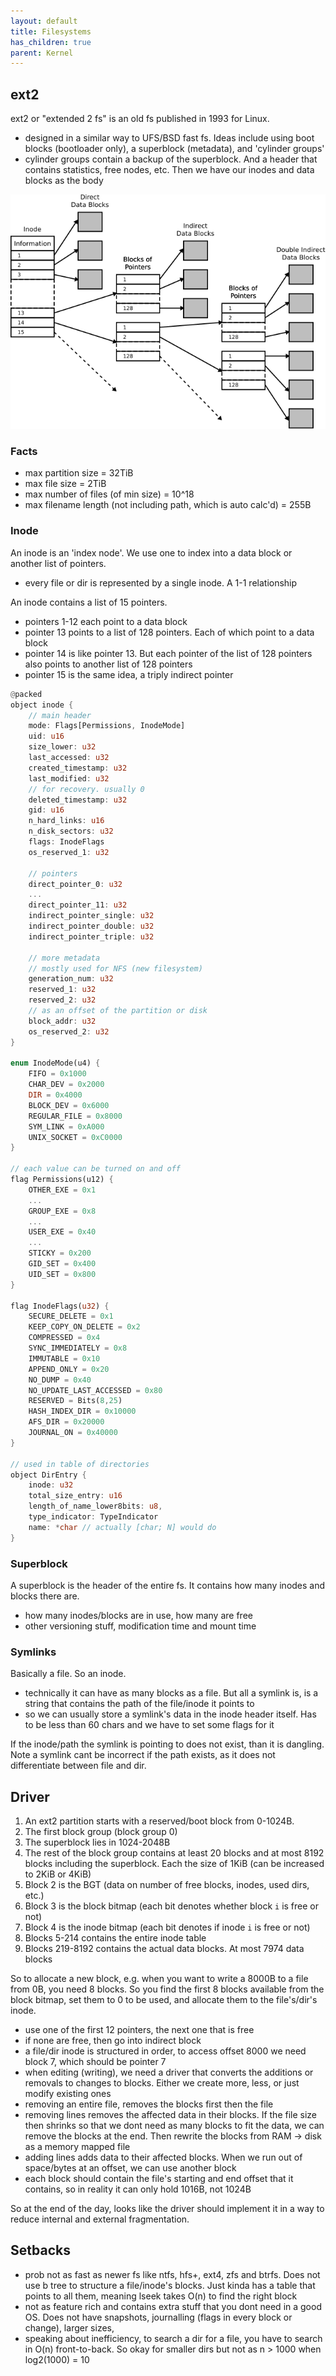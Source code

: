 ```yaml
---
layout: default
title: Filesystems
has_children: true
parent: Kernel
---
```


## ext2

ext2 or "extended 2 fs" is an old fs published in 1993 for Linux.

- designed in a similar way to UFS/BSD fast fs. Ideas include using boot blocks (bootloader only), a superblock (metadata), and 'cylinder groups'
- cylinder groups contain a backup of the superblock. And a header that contains statistics, free nodes, etc. Then we have our inodes and data blocks as the body

![](/assets/img/kernel/Ext2-inode.svg)

### Facts

- max partition size = 32TiB
- max file size = 2TiB
- max number of files (of min size) = 10^18
- max filename length (not including path, which is auto calc'd) = 255B

### Inode

An inode is an 'index node'. We use one to index into a data block or another list of pointers.

- every file or dir is represented by a single inode. A 1-1 relationship

An inode contains a list of 15 pointers.

- pointers 1-12 each point to a data block
- pointer 13 points to a list of 128 pointers. Each of which point to a data block
- pointer 14 is like pointer 13. But each pointer of the list of 128 pointers also points to another list of 128 pointers
- pointer 15 is the same idea, a triply indirect pointer

```rust
@packed
object inode {
    // main header
    mode: Flags[Permissions, InodeMode]
    uid: u16
    size_lower: u32
    last_accessed: u32
    created_timestamp: u32
    last_modified: u32
    // for recovery. usually 0
    deleted_timestamp: u32
    gid: u16
    n_hard_links: u16
    n_disk_sectors: u32
    flags: InodeFlags
    os_reserved_1: u32
    
    // pointers
    direct_pointer_0: u32
    ...
    direct_pointer_11: u32
    indirect_pointer_single: u32
    indirect_pointer_double: u32
    indirect_pointer_triple: u32

    // more metadata
    // mostly used for NFS (new filesystem)
    generation_num: u32
    reserved_1: u32
    reserved_2: u32
    // as an offset of the partition or disk
    block_addr: u32
    os_reserved_2: u32
}

enum InodeMode(u4) {
    FIFO = 0x1000
    CHAR_DEV = 0x2000
    DIR = 0x4000
    BLOCK_DEV = 0x6000
    REGULAR_FILE = 0x8000
    SYM_LINK = 0xA000
    UNIX_SOCKET = 0xC0000
}

// each value can be turned on and off
flag Permissions(u12) {
    OTHER_EXE = 0x1
    ...
    GROUP_EXE = 0x8
    ...
    USER_EXE = 0x40
    ...
    STICKY = 0x200
    GID_SET = 0x400
    UID_SET = 0x800
}

flag InodeFlags(u32) {
    SECURE_DELETE = 0x1
    KEEP_COPY_ON_DELETE = 0x2
    COMPRESSED = 0x4
    SYNC_IMMEDIATELY = 0x8
    IMMUTABLE = 0x10
    APPEND_ONLY = 0x20
    NO_DUMP = 0x40
    NO_UPDATE_LAST_ACCESSED = 0x80
    RESERVED = Bits(8,25)
    HASH_INDEX_DIR = 0x10000
    AFS_DIR = 0x20000
    JOURNAL_ON = 0x40000
}

// used in table of directories
object DirEntry {
    inode: u32
    total_size_entry: u16
    length_of_name_lower8bits: u8,
    type_indicator: TypeIndicator
    name: *char // actually [char; N] would do
}
```

### Superblock

A superblock is the header of the entire fs. It contains how many inodes and blocks there are.

- how many inodes/blocks are in use, how many are free
- other versioning stuff, modification time and mount time

### Symlinks

Basically a file. So an inode.

- technically it can have as many blocks as a file. But all a symlink is, is a string that contains the path of the file/inode it points to
- so we can usually store a symlink's data in the inode header itself. Has to be less than 60 chars and we have to set some flags for it

If the inode/path the symlink is pointing to does not exist, than it is dangling.
Note a symlink cant be incorrect if the path exists, as it does not differentiate between file and dir.

## Driver

1. An ext2 partition starts with a reserved/boot block from 0-1024B.
2. The first block group (block group 0)
3. The superblock lies in 1024-2048B
4. The rest of the block group contains at least 20 blocks and at most 8192 blocks including the superblock. Each the size of 1KiB (can be increased to 2KiB or 4KiB)
5. Block 2 is the BGT (data on number of free blocks, inodes, used dirs, etc.)
6. Block 3 is the block bitmap (each bit denotes whether block `i` is free or not)
7. Block 4 is the inode bitmap (each bit denotes if inode `i` is free or not)
8. Blocks 5-214 contains the entire inode table
9. Blocks 219-8192 contains the actual data blocks. At most 7974 data blocks

So to allocate a new block, e.g. when you want to write a 8000B to a file from 0B, you need 8 blocks. So you find the first 8 blocks available from the block bitmap, set them to 0 to be used, and allocate them to the file's/dir's inode.

- use one of the first 12 pointers, the next one that is free
- if none are free, then go into indirect block
- a file/dir inode is structured in order, to access offset 8000 we need block 7, which should be pointer 7
- when editing (writing), we need a driver that converts the additions or removals to changes to blocks. Either we create more, less, or just modify existing ones
- removing an entire file, removes the blocks first then the file
- removing lines removes the affected data in their blocks. If the file size then shrinks so that we dont need as many blocks to fit the data, we can remove the blocks at the end. Then rewrite the blocks from RAM -> disk as a memory mapped file
- adding lines adds data to their affected blocks. When we run out of space/bytes at an offset, we can use another block
- each block should contain the file's starting and end offset that it contains, so in reality it can only hold 1016B, not 1024B

So at the end of the day, looks like the driver should implement it in a way to reduce internal and external fragmentation.

## Setbacks

- prob not as fast as newer fs like ntfs, hfs+, ext4, zfs and btrfs. Does not use b tree to structure a file/inode's blocks. Just kinda has a table that points to all them, meaning lseek takes O(n) to find the right block
- not as feature rich and contains extra stuff that you dont need in a good OS. Does not have snapshots, journalling (flags in every block or change), larger sizes,
- speaking about inefficiency, to search a dir for a file, you have to search in O(n) front-to-back. So okay for smaller dirs but not as n > 1000 when log2(1000) = 10

